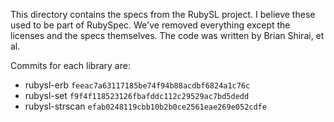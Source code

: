 This directory contains the specs from the RubySL project. I believe these used
to be part of RubySpec. We've removed everything except the licenses and the
specs themselves. The code was written by Brian Shirai, et al.

Commits for each library are:

* rubysl-erb `feeac7a63117185be74f94b88acdbf6824a1c76c`
* rubysl-set `f9f4f118523126fbafddc112c29529ac7bd5dedd`
* rubysl-strscan `efab0248119cbb10b2b0ce2561eae269e052cdfe`
